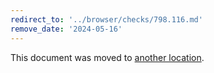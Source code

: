 ```yaml
---
redirect_to: '../browser/checks/798.116.md'
remove_date: '2024-05-16'
---
```


This document was moved to [another location](../browser/checks/798.116.md).

<!-- This redirect file can be deleted after 2024-05-16. -->
<!-- Redirects that point to other docs in the same project expire in three months. -->
<!-- Redirects that point to docs in a different project or site (for example, link is not relative and starts with `https:`) expire in one year. -->
<!-- Before deletion, see: https://docs.gitlab.com/ee/development/documentation/redirects.html -->
